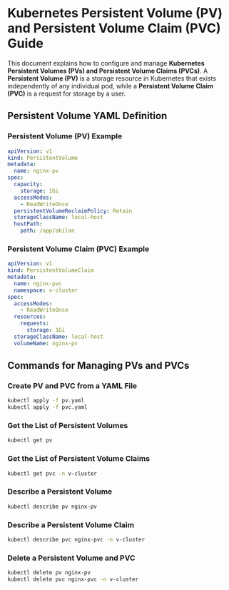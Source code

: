 # Kubernetes Persistent Volume (PV) and Persistent Volume Claim (PVC) Guide

This document explains how to configure and manage **Kubernetes Persistent Volumes (PVs) and Persistent Volume Claims (PVCs)**. A **Persistent Volume (PV)** is a storage resource in Kubernetes that exists independently of any individual pod, while a **Persistent Volume Claim (PVC)** is a request for storage by a user.

## **Persistent Volume YAML Definition**

### **Persistent Volume (PV) Example**
```yaml
apiVersion: v1
kind: PersistentVolume
metadata:
  name: nginx-pv
spec:
  capacity:
    storage: 1Gi
  accessModes:
    - ReadWriteOnce
  persistentVolumeReclaimPolicy: Retain
  storageClassName: local-host
  hostPath:
    path: /app/akilan
```

### **Persistent Volume Claim (PVC) Example**
```yaml
apiVersion: v1
kind: PersistentVolumeClaim
metadata:
  name: nginx-pvc
  namespace: v-cluster
spec:
  accessModes:
    - ReadWriteOnce
  resources:
    requests:
      storage: 1Gi
  storageClassName: local-host
  volumeName: nginx-pv
```

## **Commands for Managing PVs and PVCs**

### **Create PV and PVC from a YAML File**
```sh
kubectl apply -f pv.yaml
kubectl apply -f pvc.yaml
```

### **Get the List of Persistent Volumes**
```sh
kubectl get pv
```

### **Get the List of Persistent Volume Claims**
```sh
kubectl get pvc -n v-cluster
```

### **Describe a Persistent Volume**
```sh
kubectl describe pv nginx-pv
```

### **Describe a Persistent Volume Claim**
```sh
kubectl describe pvc nginx-pvc -n v-cluster
```

### **Delete a Persistent Volume and PVC**
```sh
kubectl delete pv nginx-pv
kubectl delete pvc nginx-pvc -n v-cluster
```